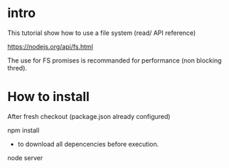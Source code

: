 # intro

This tutorial show how to use a file system (read/ API reference)

https://nodejs.org/api/fs.html

The use for FS promises is recommanded for performance (non blocking thred).


# How to install


After fresh checkout (package.json already configured)

npm install

- to download all depencencies before execution.



node server
